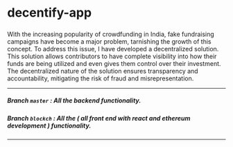 # decentify-app
##### 

With the increasing popularity of crowdfunding in India, fake fundraising campaigns have become a major problem, tarnishing the growth of this concept. To address this issue, I have developed a decentralized solution. This solution allows contributors to have complete visibility into how their funds are being utilized and even gives them control over their investment. The decentralized nature of the solution ensures transparency and accountability, mitigating the risk of fraud and misrepresentation.

---
##### Branch ``` master ``` : All the backend functionality. <br/>
##### Branch ``` blockch ``` : All the ( all front end with react and ethereum development ) functionality. <br/>
---
